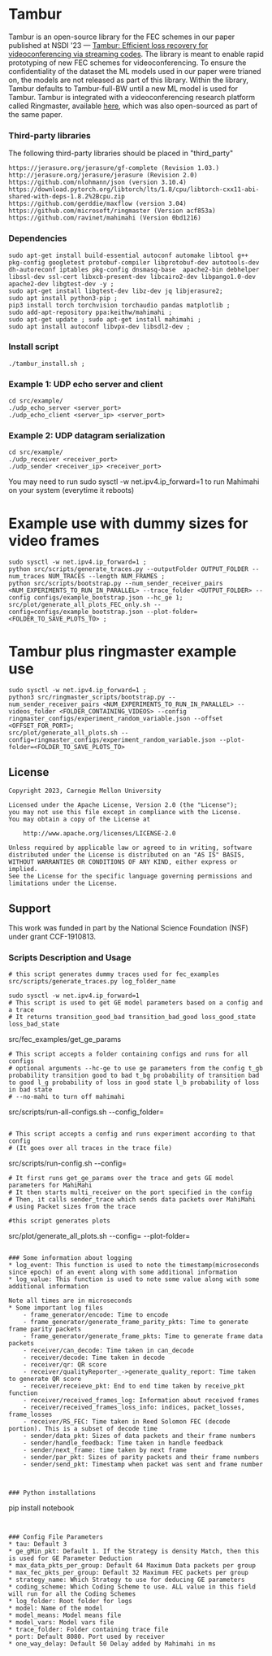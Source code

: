 # Tambur

Tambur is an open-source library for the FEC schemes in our paper published at NSDI '23 — [Tambur: Efficient loss recovery for videoconferencing via streaming
codes](https://www.usenix.org/conference/nsdi23/presentation/rudow). The library is meant to enable rapid prototyping of new FEC schemes for videoconferencing. To ensure the confidentiality of the dataset the ML models used in our paper were trianed on, the models are not released as part of this library. Within the library, Tambur defaults to Tambur-full-BW until a new ML model is used for Tambur. 
Tambur is integrated with a videoconferencing research platform called Ringmaster, available [here](https://github.com/microsoft/ringmaster), which was also open-sourced as part of the same paper. 


### Third-party libraries
The following third-party libraries should be placed in "third_party"
```
https://jerasure.org/jerasure/gf-complete (Revision 1.03.)
http://jerasure.org/jerasure/jerasure (Revision 2.0)
https://github.com/nlohmann/json (version 3.10.4)
https://download.pytorch.org/libtorch/lts/1.8/cpu/libtorch-cxx11-abi-shared-with-deps-1.8.2%2Bcpu.zip 
https://github.com/gerddie/maxflow (version 3.04)
https://github.com/microsoft/ringmaster (Version acf853a)
https://github.com/ravinet/mahimahi (Version 0bd1216)

```

### Dependencies
```
sudo apt-get install build-essential autoconf automake libtool g++ pkg-config googletest protobuf-compiler libprotobuf-dev autotools-dev dh-autoreconf iptables pkg-config dnsmasq-base  apache2-bin debhelper libssl-dev ssl-cert libxcb-present-dev libcairo2-dev libpango1.0-dev apache2-dev libgtest-dev -y ; 
sudo apt-get install libgtest-dev libz-dev jq libjerasure2; 
sudo apt install python3-pip ; 
pip3 install torch torchvision torchaudio pandas matplotlib ;
sudo add-apt-repository ppa:keithw/mahimahi ; 
sudo apt-get update ; sudo apt-get install mahimahi ; 
sudo apt install autoconf libvpx-dev libsdl2-dev ;
```

### Install script
```
./tambur_install.sh ;
```


### Example 1: UDP echo server and client

```
cd src/example/
./udp_echo_server <server_port>
./udp_echo_client <server_ip> <server_port>
```

### Example 2: UDP datagram serialization

```
cd src/example/
./udp_receiver <receiver_port>
./udp_sender <receiver_ip> <receiver_port>
```


You may need to run sudo sysctl -w net.ipv4.ip_forward=1 to run Mahimahi on your system (everytime it reboots)

# Example use with dummy sizes for video frames 
```
sudo sysctl -w net.ipv4.ip_forward=1 ;
python src/scripts/generate_traces.py --outputFolder OUTPUT_FOLDER --num_traces NUM_TRACES --length NUM_FRAMES ;
python src/scripts/bootstrap.py --num_sender_receiver_pairs <NUM_EXPERIMENTS_TO_RUN_IN_PARALLEL> --trace_folder <OUTPUT_FOLDER> --config configs/example_bootstrap.json --hc_ge 1; 
src/plot/generate_all_plots_FEC_only.sh --config=configs/example_bootstrap.json --plot-folder=<FOLDER_TO_SAVE_PLOTS_TO> ; 
```

# Tambur plus ringmaster example use
```
sudo sysctl -w net.ipv4.ip_forward=1 ;
python3 src/ringmaster_scripts/bootstrap.py --num_sender_receiver_pairs <NUM_EXPERIMENTS_TO_RUN_IN_PARALLEL> --videos_folder <FOLDER_CONTAINING_VIDEOS> --config ringmaster_configs/experiment_random_variable.json --offset <OFFSET_FOR_PORT>;
src/plot/generate_all_plots.sh --config=ringmaster_configs/experiment_random_variable.json --plot-folder=<FOLDER_TO_SAVE_PLOTS_TO>
```

## License
```
Copyright 2023, Carnegie Mellon University

Licensed under the Apache License, Version 2.0 (the "License");
you may not use this file except in compliance with the License.
You may obtain a copy of the License at

    http://www.apache.org/licenses/LICENSE-2.0

Unless required by applicable law or agreed to in writing, software
distributed under the License is distributed on an "AS IS" BASIS,
WITHOUT WARRANTIES OR CONDITIONS OF ANY KIND, either express or implied.
See the License for the specific language governing permissions and
limitations under the License.
```

## Support
This work was funded in part by the National Science Foundation (NSF) under grant CCF-1910813.

### Scripts Description and Usage
```
# this script generates dummy traces used for fec_examples
src/scripts/generate_traces.py log_folder_name

sudo sysctl -w net.ipv4.ip_forward=1
# This script is used to get GE model parameters based on a config and a trace
# It returns transition_good_bad transition_bad_good loss_good_state loss_bad_state
```
src/fec_examples/get_ge_params  <config> <trace> 
```
# This script accepts a folder containing configs and runs for all configs
# optional arguments --hc-ge to use ge parameters from the config t_gb probability transition good to bad t_bg probability of transition bad to good l_g probability of loss in good state l_b probability of loss in bad state
# --no-mahi to turn off mahimahi
```
src/scripts/run-all-configs.sh --config_folder=<path>
```

# This script accepts a config and runs experiment according to that config 
# (It goes over all traces in the trace file)
```
src/scripts/run-config.sh --config=<path>
```
# It first runs get_ge_params over the trace and gets GE model parameters for MahiMahi
# It then starts multi_receiver on the port specified in the config
# Then, it calls sender_trace which sends data packets over MahiMahi
# using Packet sizes from the trace

#this script generates plots
```
src/plot/generate_all_plots.sh --config=<path> --plot-folder=<path>
```

### Some information about logging
* log_event: This function is used to note the timestamp(microseconds since epoch) of an event along with some additional information
* log_value: This function is used to note some value along with some additional information

Note all times are in microseconds
* Some important log files
    - frame_generator/encode: Time to encode
    - frame_generator/generate_frame_parity_pkts: Time to generate frame parity packets
    - frame_generator/generate_frame_pkts: Time to generate frame data packets
    - receiver/can_decode: Time taken in can_decode
    - receiver/decode: Time taken in decode
    - receiver/qr: QR score
    - receiver/qualityReporter_->generate_quality_report: Time taken to generate QR score
    - receiver/receieve_pkt: End to end time taken by receive_pkt function
    - receiver/received_frames_log: Information about received frames
    - receiver/received_frames_loss_info: indices, packet_losses, frame_losses
    - receiver/RS_FEC: Time taken in Reed Solomon FEC (decode portion). This is a subset of decode time
    - sender/data_pkt: Sizes of data packets and their frame numbers
    - sender/handle_feedback: Time taken in handle feedback
    - sender/next_frame: time taken by next frame
    - sender/par_pkt: Sizes of parity packets and their frame numbers
    - sender/send_pkt: Timestamp when packet was sent and frame number



### Python installations
```
pip install notebook
```


### Config File Parameters
* tau: Default 3
* ge_gMin_pkt: Default 1. If the Strategy is density Match, then this is used for GE Parameter Deduction
* max_data_pkts_per_group: Default 64 Maximum Data packets per group 
* max_fec_pkts_per_group: Default 32 Maximum FEC packets per group 
* strategy_name: Which Strategy to use for deducing GE parameters
* coding_scheme: Which Coding Scheme to use. ALL value in this field will run for all the Coding Schemes
* log_folder: Root folder for logs
* model: Name of the model
* model_means: Model means file
* model_vars: Model vars file
* trace_folder: Folder containing trace file
* port: Default 8080. Port used by receiver
* one_way_delay: Default 50 Delay added by Mahimahi in ms
